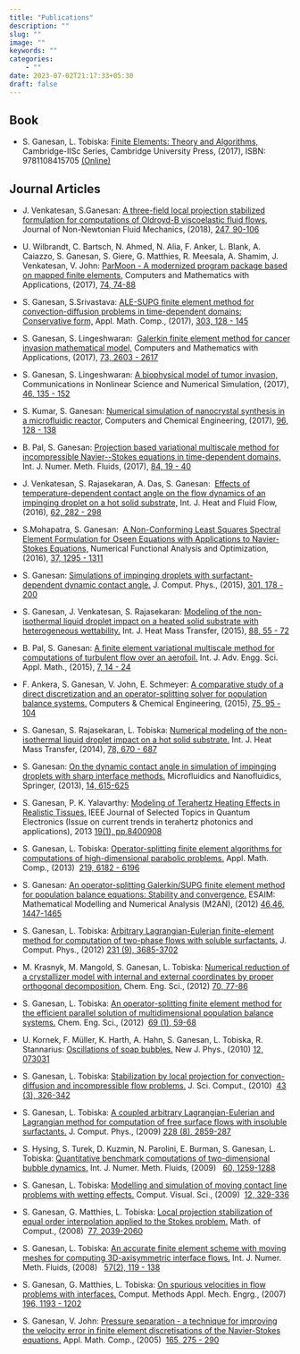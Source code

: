 ```yaml
---
title: "Publications"
description: ""
slug: ""
image: ""
keywords: ""
categories: 
    - ""
date: 2023-07-02T21:17:33+05:30
draft: false
---
```


## Book

- S. Ganesan, L. Tobiska: [Finite Elements: Theory and Algorithms,](http://www.cambridgeindia.org/books/searchedbook/Finite-Elements/9781108415705) Cambridge-IISc Series, Cambridge University Press, (2017), ISBN: 9781108415705 [(Online)](http://www.cambridgeindia.org/books/searchedbook/Finite-Elements/9781108415705)

## Journal Articles

- J. Venkatesan, S.Ganesan: [A three-field local projection stabilized formulation for computations of Oldroyd-B viscoelastic fluid flows,](http://cds.iisc.ac.in/faculty/sashi/pub/ViscoElas_LPS.pdf) Journal of Non-Newtonian Fluid Mechanics, (2018), [247, 90-106](https://www.sciencedirect.com/science/article/pii/S0377025717300198?via%3Dihub)

- U. Wilbrandt, C. Bartsch, N. Ahmed, N. Alia, F. Anker, L. Blank, A. Caiazzo, S. Ganesan, S. Giere, G. Matthies, R. Meesala, A. Shamim, J. Venkatesan, V. John: [ParMoon - A modernized program package based on mapped finite elements,](http://cds.iisc.ac.in/faculty/sashi/pub/parmoon_camwa.pdf) Computers and Mathematics with Applications, (2017), [74, 74-88](https://www.sciencedirect.com/science/article/pii/S0898122116306915?via%3Dihub)

- S. Ganesan, S.Srivastava: [ALE-SUPG finite element method for convection-diffusion problems in time-dependent domains: Conservative form,](http://cds.iisc.ac.in/faculty/sashi/pub/GanesanShwetaAMC2017.pdf) Appl. Math. Comp., (2017), [303, 128 - 145](http://www.sciencedirect.com/science/article/pii/S0096300317300401)

- S. Ganesan, S. Lingeshwaran:  [Galerkin finite element method for cancer invasion mathematical model,](http://cds.iisc.ac.in/faculty/sashi/pub/Ganesan_Shanger_CMA17.pdf) Computers and Mathematics with Applications, (2017), [73, 2603 - 2617](https://www.sciencedirect.com/science/article/pii/S0898122117302274?via%3Dihub)

- S. Ganesan, S. Lingeshwaran: [A biophysical model of tumor invasion,](http://cds.iisc.ac.in/faculty/sashi/pub/Ganesan-Shanger_NonlinSci_2017.pdf) Communications in Nonlinear Science and Numerical Simulation, (2017), [46, 135 - 152](http://www.sciencedirect.com/science/article/pii/S1007570416303525)

- S. Kumar, S. Ganesan: [Numerical simulation of nanocrystal synthesis in a microfluidic reactor,](http://cds.iisc.ac.in/faculty/sashi/pub/NanoNuc_PubFinal.pdf) Computers and Chemical Engineering, (2017), [96, 128 - 138](http://www.sciencedirect.com/science/article/pii/S0098135416303209)

- B. Pal, S. Ganesan: [Projection based variational multiscale method for incompressible Navier--Stokes equations in time-dependent domains,](http://onlinelibrary.wiley.com/doi/10.1002/fld.4338/epdf) Int. J. Numer. Meth. Fluids, (2017), [84, 19 - 40](http://onlinelibrary.wiley.com/doi/10.1002/fld.4338/epdf)

- J. Venkatesan, S. Rajasekaran, A. Das, S. Ganesan:  [Effects of temperature-dependent contact angle on the flow dynamics of an impinging droplet on a hot solid substrate,](http://www.sciencedirect.com/science/article/pii/S0142727X16303253) Int. J. Heat and Fluid Flow, (2016), [62, 282 - 298](http://www.sciencedirect.com/science/article/pii/S0142727X16303253)

- S.Mohapatra, S. Ganesan:  [A Non-Conforming Least Squares Spectral Element Formulation for Oseen Equations with Applications to Navier-Stokes Equations,](http://www.tandfonline.com/doi/abs/10.1080/01630563.2016.1209518?journalCode=lnfa20) Numerical Functional Analysis and Optimization, (2016), [37, 1295 - 1311](http://www.tandfonline.com/doi/abs/10.1080/01630563.2016.1209518?journalCode=lnfa20)

- S. Ganesan: [Simulations of impinging droplets with surfactant-dependent dynamic contact angle.](http://www.serc.iisc.ernet.in/~sashi/pub/Ganesan_SurfCA_JCP2015.pdf) J. Comput. Phys., (2015), [301, 178 - 200](http://www.sciencedirect.com/science/article/pii/S0021999115005537)

- S. Ganesan, J. Venkatesan, S. Rajasekaran: [Modeling of the non-isothermal liquid droplet impact on a heated solid substrate with heterogeneous wettability.](http://www.serc.iisc.ernet.in/~sashi/pub/GanesanEtal_IJHMT_2015.pdf) Int. J. Heat Mass Transfer, (2015), [88, 55 - 72](http://dx.doi.org/10.1016/j.ijheatmasstransfer.2015.04.043)

- B. Pal, S. Ganesan: [A finite element variational multiscale method for computations of turbulent flow over an aerofoil.](http://www.serc.iisc.ernet.in/~sashi/pub/FEVMS_2015.pdf) Int. J. Adv. Engg. Sci. Appl. Math., (2015), [7, 14 - 24](http://link.springer.com/article/10.1007/s12572-015-0126-1)

- F. Ankera, S. Ganesan, V. John, E. Schmeyer: [A comparative study of a direct discretization and an operator-splitting solver for population balance systems.](http://www.serc.iisc.ernet.in/~sashi/pub/DirectOS_PBE_CompEngg_2015.pdf) Computers & Chemical Engineering, (2015), [75, 95 - 104](http://dx.doi.org/10.1016/j.compchemeng.2015.01.010)

- S. Ganesan, S. Rajasekaran, L. Tobiska: [Numerical modeling of the non-isothermal liquid droplet impact on a hot solid substrate.](http://www.serc.iisc.ernet.in/%7Esashi/pub/GanesanEtal_ijhmt_2014.pdf) Int. J. Heat Mass Transfer, (2014), [78, 670 - 687](http://dx.doi.org/10.1016/j.ijheatmasstransfer.2014.07.019)

- S. Ganesan: [On the dynamic contact angle in simulation of impinging droplets with sharp interface methods.](http://www.serc.iisc.ernet.in/%7Esashi/pub/S_Ganesan_DynCA_MicroNano.pdf) Microfluidics and Nanofluidics, Springer, (2013), [14, 615-625](http://dx.doi.org/10.1007/s10404-012-1080-x)

- S. Ganesan, P. K. Yalavarthy: [Modeling of Terahertz Heating Effects in Realistic Tissues.](http://www.serc.iisc.ernet.in/%7Esashi/pub/Ganesan_IEEEJSTQE_2013.pdf) IEEE Journal of Selected Topics in Quantum Electronics (Issue on current trends in terahertz photonics and applications), 2013 [19(1), pp.8400908](http://dx.doi.org/10.1109/JSTQE.2012.2208180)

- S. Ganesan, L. Tobiska: [Operator-splitting finite element algorithms for computations of high-dimensional parabolic problems.](http://www.serc.iisc.ernet.in/%7Esashi/pub/GanesanTobiska_OSFEM_AMC2013.pdf) Appl. Math. Comp., (2013)  [219, 6182 - 6196](http://dx.doi.org/10.1016/j.amc.2012.12.027)

- S. Ganesan: [An operator-splitting Galerkin/SUPG finite element method for population balance equations: Stability and convergence.](http://www.serc.iisc.ernet.in/%7Esashi/pub/Ganesan_m2an120012.pdf) ESAIM: Mathematical Modelling and Numerical Analysis (M2AN), (2012) [46,46, 1447-1465](http://dx.doi.org/10.1051/m2an/2012012)

- S. Ganesan, L. Tobiska: [Arbitrary Lagrangian-Eulerian finite-element method for computation of two-phase flows with soluble surfactants.](http://www.serc.iisc.ernet.in/%7Esashi/pub/GanesanTobiska_SolubleSurf_JCP2012.pdf) J. Comput. Phys., (2012) [231 (9), 3685-3702](http://dx.doi.org/10.1016/j.jcp.2012.01.018)

- M. Krasnyk, M. Mangold, S. Ganesan, L. Tobiska: [Numerical reduction of a crystallizer model with internal and external coordinates by proper orthogonal decomposition.](http://www.sciencedirect.com/science/article/pii/S0009250911003800) Chem. Eng. Sci., (2012) [70, 77-86](http://dx.doi.org/10.1016/j.ces.2011.05.053)

- S. Ganesan, L. Tobiska: [An operator-splitting finite element method for the efficient parallel solution of multidimensional population balance systems.](http://www.serc.iisc.ernet.in/%7Esashi/pub/Ganesan_Tobiska_CES_2012.pdf) Chem. Eng. Sci., (2012)  [69 (1), 59-68](http://dx.doi.org/10.1016/j.ces.2011.09.031)

- U. Kornek, F. Müller, K. Harth, A. Hahn, S. Ganesan, L. Tobiska, R. Stannarius: [Oscillations of soap bubbles.](http://www-ian.math.uni-magdeburg.de/home/sashi/pub/njp2010.pdf) New J. Phys., (2010) [12, 073031](http://dx.doi.org/10.1088/1367-2630/12/7/073031)

- S. Ganesan, L. Tobiska: [Stabilization by local projection for convection-diffusion and incompressible flow problems.](http://www-ian.math.uni-magdeburg.de/home/sashi/pub/S_Ganesan_JSC.pdf) J. Sci. Comput., (2010)  [43 (3), 326-342](http://dx.doi.org/10.1007/s10915-008-9259-8)

- S. Ganesan, L. Tobiska: [A coupled arbitrary Lagrangian-Eulerian and Lagrangian method for computation of free surface flows with insoluble surfactants.](http://www-ian.math.uni-magdeburg.de/home/sashi/pub/jcp2009.pdf) J. Comput. Phys., (2009) [228 (8), 2859-287](http://dx.doi.org/10.1016/j.jcp.2008.12.035)

- S. Hysing, S. Turek, D. Kuzmin, N. Parolini, E. Burman, S. Ganesan, L. Tobiska: [Quantitative benchmark computations of two-dimensional bubble dynamics.](http://www-ian.math.uni-magdeburg.de/home/sashi/pub/BenchmarkBubble_IJNF2009.pdf) Int. J. Numer. Meth. Fluids, (2009)   [60, 1259-1288](http://dx.doi.org/10.1002/fld.1934)

- S. Ganesan, L. Tobiska: [Modelling and simulation of moving contact line problems with wetting effects.](http://www-ian.math.uni-magdeburg.de/home/sashi/pub/ContactLineCVS2009.pdf) Comput. Visual. Sci., (2009)  [12, 329-336](http://dx.doi.org/10.1007/s00791-008-0111-3)

- S. Ganesan, G. Matthies, L. Tobiska: [Local projection stabilization of equal order interpolation applied to the Stokes problem.](http://www-ian.math.uni-magdeburg.de/home/sashi/pub/LPS_MathComp.pdf) Math. of Comput., (2008)  [77, 2039-2060](http://dx.doi.org/10.1090/S0025-5718-08-02130-3)

- S. Ganesan, L. Tobiska: [An accurate finite element scheme with moving meshes for computing 3D-axisymmetric interface flows.](http://www-ian.math.uni-magdeburg.de/home/sashi/pub/3Daxis_IJNMF.pdf) Int. J. Numer. Meth. Fluids, (2008)   [57(2), 119 - 138](http://dx.doi.org/10.1002/fld.1624)

- S. Ganesan, G. Matthies, L. Tobiska: [On spurious velocities in flow problems with interfaces.](http://www-ian.math.uni-magdeburg.de/home/sashi/pub/SpuriousVelocity_CMAME.pdf) Comput. Methods Appl. Mech. Engrg., (2007)  [196, 1193 - 1202](http://dx.doi.org/10.1016/j.cma.2006.08.018)

- S. Ganesan, V. John: [Pressure separation - a technique for improving the velocity error in finite element discretisations of the Navier-Stokes equations.](http://www-ian.math.uni-magdeburg.de/home/sashi/pub/pressuresep.pdf) Appl. Math. Comp., (2005)  [165, 275 - 290](http://dx.doi.org/10.1016/j.amc.2004.04.071)
